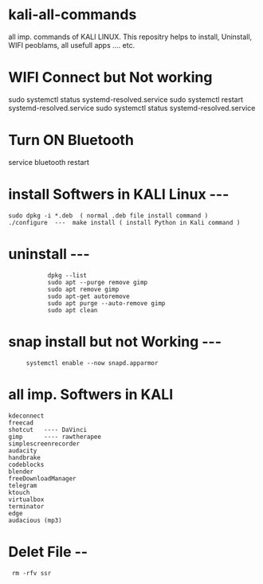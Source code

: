 # kali-all-commands
all imp. commands of KALI LINUX. This repositry helps to install, Uninstall, WIFI peoblams, all usefull apps .... etc. 


# WIFI Connect but Not working 
sudo systemctl status systemd-resolved.service 
sudo systemctl restart systemd-resolved.service 
sudo systemctl status systemd-resolved.service 

# Turn ON Bluetooth
service bluetooth restart

# install Softwers in KALI Linux ---
    sudo dpkg -i *.deb  ( normal .deb file install command )
    ./configure  ---  make install ( install Python in Kali command )
 	      
   


# uninstall  --- 
               dpkg --list
               sudo apt --purge remove gimp
               sudo apt remove gimp
               sudo apt-get autoremove
               sudo apt purge --auto-remove gimp
               sudo apt clean
               
# snap install but not Working ---
         systemctl enable --now snapd.apparmor


# all imp. Softwers in KALI 
    kdeconnect
    freecad
    shotcut   ---- DaVinci
    gimp      ---- rawtherapee 
    simplescreenrecorder
    audacity
    handbrake
    codeblocks
    blender
    freeDownloadManager
    telegram
    ktouch
    virtualbox
    terminator
    edge
    audacious (mp3)


# Delet File --  
     rm -rfv ssr
